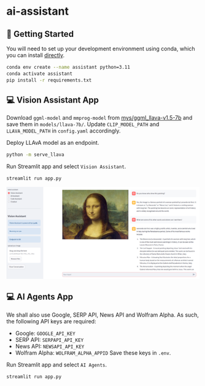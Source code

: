 # ai-assistant

## 🔧 Getting Started

You will need to set up your development environment using conda, which you can install [directly](https://docs.conda.io/projects/conda/en/latest/user-guide/install/index.html).

```bash
conda env create --name assistant python=3.11
conda activate assistant
pip install -r requirements.txt
```


## 💻 Vision Assistant App

Download `ggml-model` and `mmprog-model` from [mys/ggml_llava-v1.5-7b](https://huggingface.co/mys/ggml_llava-v1.5-7b) and save them in `models/llava-7b/`. Update `CLIP_MODEL_PATH` and `LLAVA_MODEL_PATH` in `config.yaml` accordingly.

Deploy LLAvA model as an endpoint.
```bash
python -m serve_llava
```

Run Streamlit app and select `Vision Assistant`.
```bash
streamlit run app.py
```

![screenshot](./assets/screenshot.png)


## 💻 AI Agents App

We shall also use Google, SERP API, News API and Wolfram Alpha. As such, the following API keys are required:
- Google: `GOOGLE_API_KEY`
- SERP API: `SERPAPI_API_KEY`
- News API: `NEWSAPI_API_KEY`
- Wolfram Alpha: `WOLFRAM_ALPHA_APPID`
Save these keys in `.env`.

Run Streamlit app and select `AI Agents`.
```bash
streamlit run app.py
```
